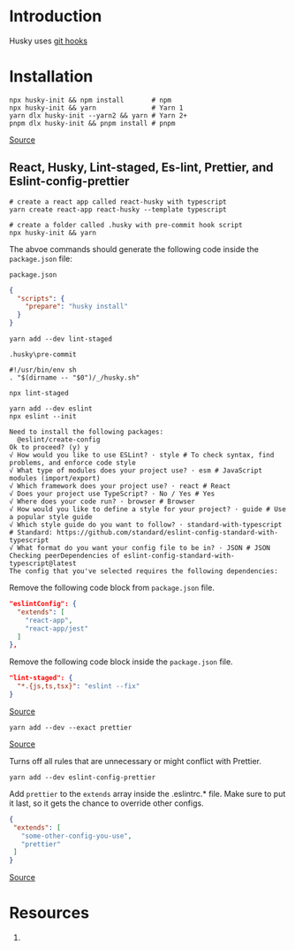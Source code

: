 # Introduction

Husky uses [git hooks](https://github.com/lifeparticle/Git-Cheatsheet/blob/master/README.md#git-hooks)

# Installation

```shell
npx husky-init && npm install       # npm
npx husky-init && yarn              # Yarn 1
yarn dlx husky-init --yarn2 && yarn # Yarn 2+
pnpm dlx husky-init && pnpm install # pnpm
```

[Source]([Husky](https://typicode.github.io/husky/#/))

## React, Husky, Lint-staged, Es-lint, Prettier, and Eslint-config-prettier

```shell
# create a react app called react-husky with typescript
yarn create react-app react-husky --template typescript
```

```shell
# create a folder called .husky with pre-commit hook script
npx husky-init && yarn
```

The abvoe commands should generate the following code inside the `package.json` file:

`package.json`

```json
{
  "scripts": {
    "prepare": "husky install"
  }
}
```

```shell
yarn add --dev lint-staged
```

`.husky\pre-commit`

```
#!/usr/bin/env sh
. "$(dirname -- "$0")/_/husky.sh"

npx lint-staged
```

```shell
yarn add --dev eslint
npx eslint --init
```

```shell
Need to install the following packages:
  @eslint/create-config
Ok to proceed? (y) y
√ How would you like to use ESLint? · style # To check syntax, find problems, and enforce code style       
√ What type of modules does your project use? · esm # JavaScript modules (import/export)
√ Which framework does your project use? · react # React
√ Does your project use TypeScript? · No / Yes # Yes
√ Where does your code run? · browser # Browser
√ How would you like to define a style for your project? · guide # Use a popular style guide
√ Which style guide do you want to follow? · standard-with-typescript # Standard: https://github.com/standard/eslint-config-standard-with-typescript
√ What format do you want your config file to be in? · JSON # JSON
Checking peerDependencies of eslint-config-standard-with-typescript@latest
The config that you've selected requires the following dependencies:
```

Remove the following code block from `package.json` file.

```json
"eslintConfig": {
  "extends": [
    "react-app",
    "react-app/jest"
  ]
},
```

Remove the following code block inside the `package.json` file.

```json 
"lint-staged": {
  "*.{js,ts,tsx}": "eslint --fix"
}
```

[Source](https://eslint.org/docs/latest/user-guide/getting-started)

```shell
yarn add --dev --exact prettier
```

[Source](https://prettier.io/docs/en/index.html)

Turns off all rules that are unnecessary or might conflict with Prettier.

```shell
yarn add --dev eslint-config-prettier
```

 Add `prettier` to the `extends` array inside the .eslintrc.* file. Make sure to put it last, so it gets the chance to override other configs.
 
 ```json
{
  "extends": [
    "some-other-config-you-use",
    "prettier"
  ]
}
```

[Source](https://github.com/prettier/eslint-config-prettier)

# Resources

1. 
